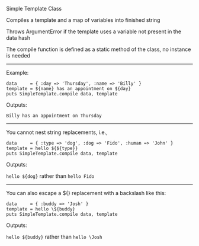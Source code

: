 
Simple Template Class

Compiles a template and a map of variables into finished string

Throws ArgumentError if the template uses a variable not present in the data hash

The compile function is defined as a static method of the class, no instance is needed

***

Example:

```
data     = { :day => 'Thursday', :name => 'Billy' }  
template = ${name} has an appointment on ${day}  
puts SimpleTemplate.compile data, template  
```

Outputs:

```Billy has an appointment on Thursday```

***

You cannot nest string replacements, i.e.,

```
data     = { :type => 'dog', :dog => 'Fido', :human => 'John' }  
template = hello ${${type}}  
puts SimpleTemplate.compile data, template  
```

Outputs:

```hello ${dog}``` rather than ```hello Fido```

***

You can also escape a ${} replacement with a backslash like this:

```
data     = { :buddy => 'Josh' }  
template = hello \${buddy}  
puts SimpleTemplate.compile data, template  
```

Outputs:

```hello ${buddy}``` rather than ```hello \Josh```
